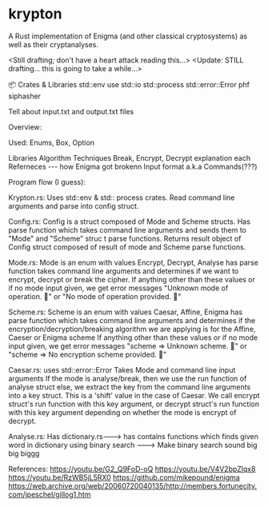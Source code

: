 # krypton
A Rust implementation of Enigma (and other classical cryptosystems) as well as their cryptanalyses.

<Still drafting; don't have a heart attack reading this...>
<Update: STILL drafting... this is going to take a while...>

📦 Crates & Libraries
std::env
use std::io
std::process
std::error::Error
phf
siphasher


Tell about input.txt and output.txt files



Overview:

Used:
Enums, Box, Option

Libraries
Algorithm
Techniques
Break, Encrypt, Decrypt explanation each
Referneces --- how Enigma got brokenn
Input format a.k.a Commands(???)


Program flow (I guess):

Krypton.rs:
Uses std::env & std:: process crates.
Read command line arguments and parse into config struct.

Config.rs:
Config is a struct composed of Mode and Scheme structs.
Has parse function which takes command line arguments and sends them to "Mode" and "Scheme" struc t parse functions.
Returns result object of Config struct composed of result of mode and Scheme parse functions.

Mode.rs:
Mode is an enum with values Encrypt, Decrypt, Analyse
has parse function takes command line arguments and determines if we want to encrypt, decrypt or break the cipher.
If anything other than these values or if no mode input given, we get error messages "Unknown mode of operation. 🤔" or "No mode of operation provided. 🧐"

Scheme.rs:
Scheme is an enum with values Caesar, Affine, Enigma
has parse function which takes command line arguments and determines if the encryption/decryption/breaking algorithm we are applying is for the Affine, Caeser or Enigma scheme
If anything other than these values or if no mode input given, we get error messages "scheme => Unknown scheme. 🤔" or "scheme => No encryption scheme provided. 🧐"

Caesar.rs:
uses std::error::Error
Takes Mode and command line input arguments
If the mode is analyse/break, then we use the run function of analyse struct
else, we extract the key from the command line arguments into a key struct.
This is a 'shift' value in the case of Caesar.
We call encrypt struct's run function with this key argument, or decrypt struct's run function with this key argument depending on whether the mode is encrypt of decrypt.


Analyse.rs:
Has dictionary.rs---> has contains functions which finds given word in dictionary using binary search ---> Make binary search sound big big biggg

References:
https://youtu.be/G2_Q9FoD-oQ
https://youtu.be/V4V2bpZlqx8
https://youtu.be/RzWB5jL5RX0
https://github.com/mikepound/enigma
https://web.archive.org/web/20060720040135/http://members.fortunecity.com/jpeschel/gillog1.htm
